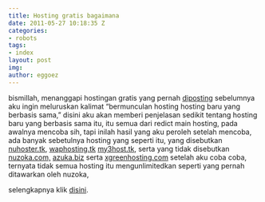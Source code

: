 ```yaml
---
title: Hosting gratis bagaimana
date: 2011-05-27 10:18:35 Z
categories:
- robots
tags:
- index
layout: post
img: 
author: eggoez
---
```


<p>bismillah, menanggapi hostingan gratis yang pernah <a href="https://ciutirc.blogspot.com/2011/05/selalu-ada-korban-hosting-gratis-buat.html">diposting</a> sebelumnya aku ingin meluruskan kalimat “bermunculan hosting hosting baru yang berbasis sama,” disini aku akan memberi penjelasan sedikit tentang hosting baru yang berbasis sama itu, itu semua dari redict main hosting, pada awalnya mencoba sih, tapi inilah hasil yang aku peroleh setelah mencoba, ada banyak sebetulnya hosting yang seperti itu, yang disebutkan <a href="http://nuhoster.tk/">nuhoster.tk</a>, <a href="http://waphosting.tk/">waphosting.tk</a> <a href="http://my3host.tk/">my3host.tk</a>, serta yang tidak disebutkan <a href="http://nuzoka.com/">nuzoka.com,</a> <a href="http://azuka.biz/">azuka.biz</a> serta <a href="http://xgreenhosting.com/">xgreenhosting.com</a> setelah aku coba coba, ternyata tidak semua hosting itu mengunlimitedkan seperti yang pernah ditawarkan oleh nuzoka,</p>
<p>selengkapnya klik <a href="https://ciutirc.blogspot.com/2011/05/hosting-gratis.html">disini</a>.</p>